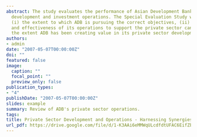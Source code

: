 ```yaml
---
abstract: The study evaluates the performance of Asian Development Bank's (ADB) private sector 
  development and investment operations. The Special Evaluation Study was prepared to determine 
  (i) the extent to which ADB is pursuing the correct objectives, (ii) whether the efficiency 
  and effectiveness of its operations to support the private sector can be improved, and (iii) 
  the extent ADB has been creating value in its private sector development activities.
authors:
- admin
date: "2007-05-07T00:00:00Z"
doi: ""
featured: false
image:
  caption: ""
  focal_point: ""
  preview_only: false
publication_types:
- "4"
publishDate: "2007-05-07T00:00:00Z"
slides: example
summary: Review of ADB's private sector operations.
tags:
title: Private Sector Development and Operations - Harnessing Synergies with the Public Sector
url_pdf: https://drive.google.com/file/d/1-K3AAi6eMMWqULcdfdtUFAC6EifZbweQ
---
```




